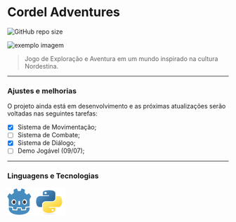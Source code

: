 # Cordel Adventures

<!---Esses são exemplos. Veja https://shields.io para outras pessoas ou para personalizar este conjunto de escudos. Você pode querer incluir dependências, status do projeto e informações de licença aqui--->

![GitHub repo size](https://img.shields.io/github/repo-size/romhenri/CordelAdventures?style=for-the-badge)

<img src="./assets/concept/art25.png" alt="exemplo imagem">

> Jogo de Exploração e Aventura em um mundo inspirado na cultura Nordestina.

<hr>

### Ajustes e melhorias

O projeto ainda está em desenvolvimento e as próximas atualizações serão voltadas nas seguintes tarefas:

-   [x] Sistema de Movimentação;
-   [ ] Sistema de Combate;
-   [x] Sistema de Diálogo;
-   [ ] Demo Jogável (09/07);

<hr>

### Linguagens e Tecnologias

<a href="#" target="_blank">
<img align="center" alt="GDScript" height="60" width="54" src="./assets/icons/godot.svg"></a>
<a href="#"><img align="center" alt="Python" height="64" width="74" src="https://raw.githubusercontent.com/devicons/devicon/master/icons/python/python-original.svg"></a>

</div>

<br>

<!-- ### Equipe

Agradecemos às seguintes pessoas que contribuíram para este projeto:

<table>
  <tr>
    <td align="center">
      <a href="#">
        <img src="https://avatars3.githubusercontent.com/u/31936044" width="100px;" alt="Foto do Iuri Silva no GitHub"/><br>
        <sub>
          <b>Iuri Silva</b>
        </sub>
      </a>
    </td>
    <td align="center">
      <a href="#">
        <img src="https://s2.glbimg.com/FUcw2usZfSTL6yCCGj3L3v3SpJ8=/smart/e.glbimg.com/og/ed/f/original/2019/04/25/zuckerberg_podcast.jpg" width="100px;" alt="Foto do Mark Zuckerberg"/><br>
        <sub>
          <b>Mark Zuckerberg</b>
        </sub>
      </a>
    </td>
    <td align="center">
      <a href="#">
        <img src="https://miro.medium.com/max/360/0*1SkS3mSorArvY9kS.jpg" width="100px;" alt="Foto do Steve Jobs"/><br>
        <sub>
          <b>Steve Jobs</b>
        </sub>
      </a>
    </td>
  </tr>
</table> -->

<!-- ## 📝 Licença

Esse projeto está sob licença. Veja o arquivo [LICENÇA](LICENSE.md) para mais detalhes. -->

<!-- [⬆ Voltar ao topo](#nome-do-projeto)<br> -->
